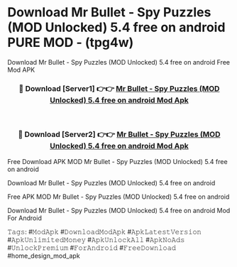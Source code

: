 # Download Mr Bullet - Spy Puzzles (MOD Unlocked) 5.4 free on android PURE MOD - (tpg4w)
Download Mr Bullet - Spy Puzzles (MOD Unlocked) 5.4 free on android Free Mod APK

<div align="center">
<h3>🔴 Download [Server1] 👉👉 <a href="https://apk-comot.site?title=Mr_Bullet_-_Spy_Puzzles_(MOD_Unlocked)_5.4_free_on_android">Mr Bullet - Spy Puzzles (MOD Unlocked) 5.4 free on android Mod Apk</a></h3><br>

<h3>🔴 Download [Server2] 👉👉 <a href="https://apk-comot.site?title=Mr_Bullet_-_Spy_Puzzles_(MOD_Unlocked)_5.4_free_on_android">Mr Bullet - Spy Puzzles (MOD Unlocked) 5.4 free on android Mod Apk</a></h3>
</div>


Free Download APK MOD Mr Bullet - Spy Puzzles (MOD Unlocked) 5.4 free on android

Download Mr Bullet - Spy Puzzles (MOD Unlocked) 5.4 free on android 

Free APK MOD Mr Bullet - Spy Puzzles (MOD Unlocked) 5.4 free on android 

Download Mr Bullet - Spy Puzzles (MOD Unlocked) 5.4 free on android Mod For Android

𝚃𝚊𝚐𝚜: #𝙼𝚘𝚍𝙰𝚙𝚔 #𝙳𝚘𝚠𝚗𝚕𝚘𝚊𝚍𝙼𝚘𝚍𝙰𝚙𝚔 #𝙰𝚙𝚔𝙻𝚊𝚝𝚎𝚜𝚝𝚅𝚎𝚛𝚜𝚒𝚘𝚗 #𝙰𝚙𝚔𝚄𝚗𝚕𝚒𝚖𝚒𝚝𝚎𝚍𝙼𝚘𝚗𝚎𝚢 #𝙰𝚙𝚔𝚄𝚗𝚕𝚘𝚌𝚔𝙰𝚕𝚕 #𝙰𝚙𝚔𝙽𝚘𝙰𝚍𝚜 #𝚄𝚗𝚕𝚘𝚌𝚔𝙿𝚛𝚎𝚖𝚒𝚞𝚖 #𝙵𝚘𝚛𝙰𝚗𝚍𝚛𝚘𝚒𝚍 #𝙵𝚛𝚎𝚎𝙳𝚘𝚠𝚗𝚕𝚘𝚊𝚍 #home_design_mod_apk
